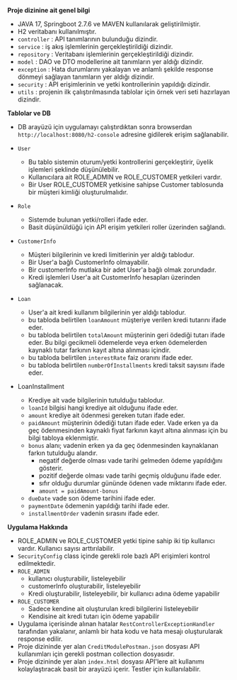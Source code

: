 **Proje dizinine ait genel bilgi**
  * JAVA 17, Springboot 2.7.6 ve MAVEN kullanılarak geliştirilmiştir.
  * H2 veritabanı kullanılmıştır.
  * ``controller``  : API tanımlarının bulunduğu dizindir.
  * ``service``     : iş akış işlemlerinin gerçekleştirildiği dizindir.
  * ``repository``  : Veritabanı işlemlerinin gerçekleştirildiği dizindir.
  * ``model``       : DAO ve DTO modellerine ait tanımların yer aldığı dizindir.
  * ``exception``   : Hata durumlarını yakalayan ve anlamlı şekilde response dönmeyi sağlayan tanımların yer aldığı dizindir.
  * ``security``    : API erişimlerinin ve yetki kontrollerinin yapıldığı dizindir.
  * ``utils``       : projenin ilk çalıştırılmasında tablolar için örnek veri seti hazırlayan dizindir.


**Tablolar ve DB**


* DB arayüzü için uygulamayı çalıştırdıktan sonra browserdan `http://localhost:8080/h2-console` adresine gidilerek erişim sağlanabilir. 


* `User`
  * Bu tablo sistemin oturum/yetki kontrollerini gerçekleştirir, üyelik işlemleri şeklinde düşünülebilir.
  * Kullanıcılara ait ROLE_ADMIN ve ROLE_CUSTOMER yetkileri vardır.
  * Bir User ROLE_CUSTOMER yetkisine sahipse Customer tablosunda bir müşteri kimliği oluşturulmalıdır.


* `Role`
  * Sistemde bulunan yetki/rolleri ifade eder.
  * Basit düşünüldüğü için API erişim yetkileri roller üzerinden sağlandı. 


* `CustomerInfo`
  * Müşteri bilgilerinin ve kredi limitlerinin yer aldığı tablodur.
  * Bir User'a bağlı CustomerInfo olmayabilir.
  * Bir customerInfo mutlaka bir adet User'a bağlı olmak zorundadır.
  * Kredi işlemleri User'a ait CustomerInfo hesapları üzerinden sağlanacak.


* `Loan`
  * User'a ait kredi kullanım bilgilerinin yer aldığı tablodur.
  * bu tabloda belirtilen `loanAmount` müşteriye verilen kredi tutarını ifade eder.
  * bu tabloda belirtilen `totalAmount` müşterinin geri ödediği tutarı ifade eder. Bu bilgi gecikmeli ödemelerde veya erken ödemelerden kaynaklı tutar farkının kayıt altına alınması içindir.
  * bu tabloda belirtilen `interestRate` faiz oranını ifade eder.
  * bu tabloda belirtilen `numberOfInstallments` kredi taksit sayısını ifade eder.

* LoanInstallment
  * Krediye ait vade bilgilerinin tutulduğu tablodur.
  * `loanId` bilgisi hangi krediye ait olduğunu ifade eder.
  * `amount` krediye ait ödenmesi gereken tutarı ifade eder.
  * `paidAmount` müşterinin ödediği tutarı ifade eder. Vade erken ya da geç ödenmesinden kaynaklı fiyat farkının kayıt altına alınması için bu bilgi tabloya eklenmiştir.
  * `bonus` alanı; vadenin erken ya da geç ödenmesinden kaynaklanan farkın tutulduğu alandır. 
    * negatif değerde olması vade tarihi gelmeden ödeme yapıldığını gösterir.
    * pozitif değerde olması vade tarihi geçmiş olduğunu ifade eder.
    * sıfır olduğu durumlar gününde ödenen vade miktarını ifade eder.
    * `amount = paidAmount-bonus`
  * `dueDate` vade son ödeme tarihini ifade eder.
  * `paymentDate` ödemenin yapıldığı tarihi ifade eder.
  * `installmentOrder` vadenin sırasını ifade eder.


**Uygulama Hakkında**

* ROLE_ADMIN ve ROLE_CUSTOMER yetki tipine sahip iki tip kullanıcı vardır. Kullanıcı sayısı arttırılabilir.
* `SecurityConfig` class içinde gerekli role bazlı API erişimleri kontrol edilmektedir.
* `ROLE_ADMIN`
  * kullanıcı oluşturabilir, listeleyebilir
  * customerInfo oluşturabilir, listeleyebilir
  * Kredi oluşturabilir, listeleyebilir, bir kullanıcı adına ödeme yapabilir
* `ROLE_CUSTOMER`
  * Sadece kendine ait oluşturulan kredi bilgilerini listeleyebilir
  * Kendisine ait kredi tutarı için ödeme yapabilir
* Uygulama içerisinde alınan hatalar `RestControllerExceptionHandler` tarafından yakalanır, anlamlı bir hata kodu ve hata mesajı oluşturularak response edilir.
* Proje dizininde yer alan `CreditModulePostman.json` dosyası API kullanımları için gerekli postman collection dosyasıdır.
* Proje dizininde yer alan `index.html` dosyası API'lere ait kullanımı kolaylaştıracak basit bir arayüzü içerir. Testler için kullanılabilir.
